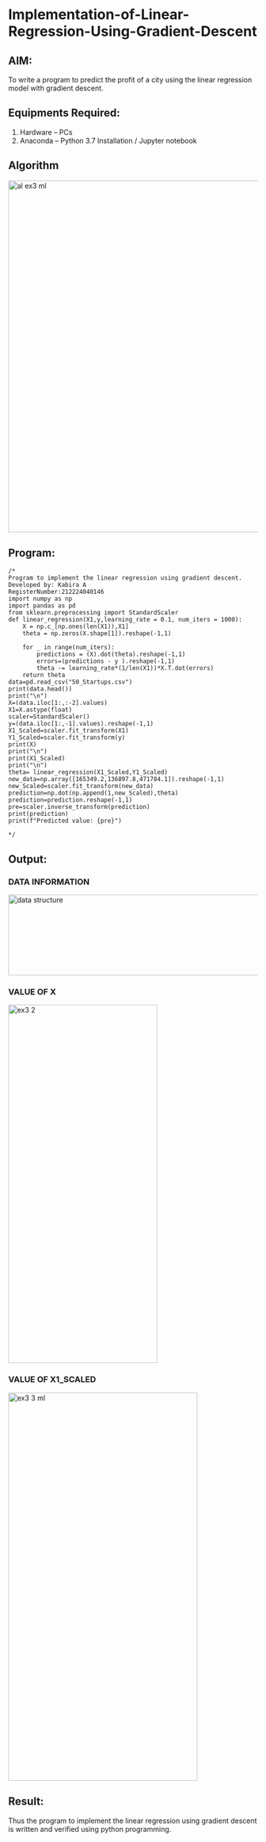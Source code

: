 # Implementation-of-Linear-Regression-Using-Gradient-Descent

## AIM:
To write a program to predict the profit of a city using the linear regression model with gradient descent.

## Equipments Required:
1. Hardware – PCs
2. Anaconda – Python 3.7 Installation / Jupyter notebook

## Algorithm
<img width="688" height="710" alt="al ex3 ml" src="https://github.com/user-attachments/assets/8e98d670-f3a5-4679-8d4f-8212415ace83" />

## Program:
```
/*
Program to implement the linear regression using gradient descent.
Developed by: Kabira A
RegisterNumber:212224040146
import numpy as np
import pandas as pd
from sklearn.preprocessing import StandardScaler
def linear_regression(X1,y,learning_rate = 0.1, num_iters = 1000):
    X = np.c_[np.ones(len(X1)),X1]
    theta = np.zeros(X.shape[1]).reshape(-1,1)
    
    for _ in range(num_iters):
        predictions = (X).dot(theta).reshape(-1,1)
        errors=(predictions - y ).reshape(-1,1)
        theta -= learning_rate*(1/len(X1))*X.T.dot(errors)
    return theta
data=pd.read_csv("50_Startups.csv")
print(data.head())
print("\n")
X=(data.iloc[1:,:-2].values)
X1=X.astype(float)
scaler=StandardScaler()
y=(data.iloc[1:,-1].values).reshape(-1,1)
X1_Scaled=scaler.fit_transform(X1)
Y1_Scaled=scaler.fit_transform(y)
print(X)
print("\n")
print(X1_Scaled)
print("\n")
theta= linear_regression(X1_Scaled,Y1_Scaled)
new_data=np.array([165349.2,136897.8,471784.1]).reshape(-1,1)
new_Scaled=scaler.fit_transform(new_data)
prediction=np.dot(np.append(1,new_Scaled),theta)
prediction=prediction.reshape(-1,1)
pre=scaler.inverse_transform(prediction)
print(prediction)
print(f"Predicted value: {pre}")
    
*/
```

## Output:
### DATA INFORMATION

<img width="741" height="163" alt="data structure" src="https://github.com/user-attachments/assets/c5f37be4-9b71-4633-a4c1-d1cec11df338" />

### VALUE OF X

<img width="301" height="723" alt="ex3 2" src="https://github.com/user-attachments/assets/4e4d1353-fdef-4638-a6bf-56737e0057c7" />

### VALUE OF X1_SCALED

<img width="382" height="783" alt="ex3 3 ml" src="https://github.com/user-attachments/assets/b86293fb-f243-45d8-8498-14e199042666" />



## Result:
Thus the program to implement the linear regression using gradient descent is written and verified using python programming.
